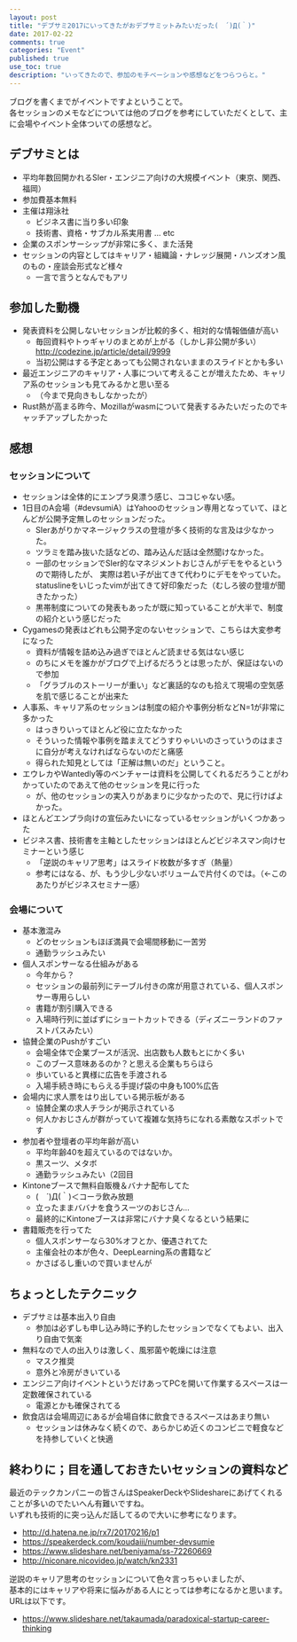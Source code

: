 ```yaml
---
layout: post
title: "デブサミ2017にいってきたがおデブサミットみたいだった(　´)Д(｀)"
date: 2017-02-22 
comments: true
categories: "Event"
published: true
use_toc: true
description: "いってきたので、参加のモチベーションや感想などをつらつらと。" 
---
```


ブログを書くまでがイベントですよということで。  
各セッションのメモなどについては他のブログを参考にしていただくとして、主に会場やイベント全体ついての感想など。

## デブサミとは

- 平均年数回開かれるSIer・エンジニア向けの大規模イベント（東京、関西、福岡）
- 参加費基本無料
- 主催は翔泳社
  - ビジネス書に当り多い印象
  - 技術書、資格・サブカル系実用書 … etc
- 企業のスポンサーシップが非常に多く、また活発
- セッションの内容としてはキャリア・組織論・ナレッジ展開・ハンズオン風のもの・座談会形式など様々
  - 一言で言うとなんでもアリ

## 参加した動機

- 発表資料を公開しないセッションが比較的多く、相対的な情報価値が高い
  - 毎回資料やトゥギャリのまとめが上がる（しかし非公開が多い） <http://codezine.jp/article/detail/9999>
  - 当初公開はする予定とあっても公開されないままのスライドとかも多い
- 最近エンジニアのキャリア・人事について考えることが増えたため、キャリア系のセッションも見てみるかと思い至る
  - （今まで見向きもしなかったが）
- Rust熱が高まる昨今、Mozillaがwasmについて発表するみたいだったのでキャッチアップしたかった

## 感想

### セッションについて

- セッションは全体的にエンプラ臭漂う感じ、ココじゃない感。
- 1日目のA会場（#devsumiA）はYahooのセッション専用となっていて、ほとんどが公開予定無しのセッションだった。
  - SIerあがりかマネージャクラスの登壇が多く技術的な言及は少なかった。
  - ツラミを踏み抜いた話などの、踏み込んだ話は全然聞けなかった。
  - 一部のセッションでSIer的なマネジメントおじさんがデモをやるというので期待したが、
    実際は若い子が出てきて代わりにデモをやっていた。
    statuslineをいじったvimが出てきて好印象だった（むしろ彼の登壇が聞きたかった）
  - 黒帯制度についての発表もあったが既に知っていることが大半で、制度の紹介という感じだった
- Cygamesの発表はどれも公開予定のないセッションで、こちらは大変参考になった
  - 資料が情報を詰め込み過ぎでほとんど読ませる気はない感じ
  - のちにメモを誰かがブログで上げるだろうとは思ったが、保証はないので参加
  - 「グラブルのストーリーが重い」など裏話的なのも拾えて現場の空気感を肌で感じることが出来た
- 人事系、キャリア系のセッションは制度の紹介や事例分析などN=1が非常に多かった
  - はっきりいってほとんど役に立たなかった
  - そういった情報や事例を踏まえてどうすりゃいいのさっていうのはまさに自分が考えなければならないのだと痛感
  - 得られた知見としては「正解は無いのだ」ということ。
- エウレカやWantedly等のベンチャーは資料を公開してくれるだろうことがわかっていたのであえて他のセッションを見に行った
  - が、他のセッションの実入りがあまりに少なかったので、見に行けばよかった。
- ほとんどエンプラ向けの宣伝みたいになっているセッションがいくつかあった
- ビジネス書、技術書を主軸としたセッションはほとんどビジネスマン向けセミナーという感じ
  - 「逆説のキャリア思考」はスライド枚数が多すぎ（熱量）
  - 参考にはなる、が、もう少し少ないボリュームで片付くのでは。（←このあたりがビジネスセミナー感）

### 会場について

- 基本激混み
  - どのセッションもほぼ満員で会場間移動に一苦労
  - 通勤ラッシュみたい
- 個人スポンサーなる仕組みがある
  - 今年から？
  - セッションの最前列にテーブル付きの席が用意されている、個人スポンサー専用らしい
  - 書籍が割引購入できる
  - 入場時行列に並ばずにショートカットできる（ディズニーランドのファストパスみたい）
- 協賛企業のPushがすごい
  - 会場全体で企業ブースが活況、出店数も人数もとにかく多い
  - このブース意味あるのか？と思える企業もちらほら
  - 歩いていると異様に広告を手渡される
  - 入場手続き時にもらえる手提げ袋の中身も100%広告
- 会場内に求人票をはり出している掲示板がある
  - 協賛企業の求人チラシが掲示されている
  - 何人かおじさんが群がっていて複雑な気持ちになれる素敵なスポットです
- 参加者や登壇者の平均年齢が高い
  - 平均年齢40を超えているのではないか。
  - 黒スーツ、メタボ
  - 通勤ラッシュみたい（2回目
- Kintoneブースで無料自販機＆バナナ配布してた
  - (　´)Д(｀)＜コーラ飲み放題
  - 立ったままババナを食うスーツのおじさん…
  - 最終的にKintoneブースは非常にバナナ臭くなるという結果に
- 書籍販売を行ってた
  - 個人スポンサーなら30%オフとか、優遇されてた
  - 主催会社の本が色々、DeepLearning系の書籍など
  - かさばるし重いので買いませんが

## ちょっとしたテクニック

- デブサミは基本出入り自由
  - 参加は必ずしも申し込み時に予約したセッションでなくてもよい、出入り自由で気楽
- 無料なので人の出入りは激しく、風邪菌や乾燥には注意
  - マスク推奨
  - 意外と冷房がきいている
- エンジニア向けイベントというだけあってPCを開いて作業するスペースは一定数確保されている
  - 電源とかも確保されてる
- 飲食店は会場周辺にあるが会場自体に飲食できるスペースはあまり無い
  - セッションは休みなく続くので、あらかじめ近くのコンビニで軽食などを持参していくと快適

## 終わりに；目を通しておきたいセッションの資料など

最近のテックカンパニーの皆さんはSpeakerDeckやSlideshareにあげてくれることが多いのでたいへん有難いですね。  
いずれも技術的に突っ込んだ話してるので大いに参考になります。

- <http://d.hatena.ne.jp/rx7/20170216/p1>
- <https://speakerdeck.com/koudaiii/number-devsumie>
- <https://www.slideshare.net/beniyama/ss-72260669>
- <http://niconare.nicovideo.jp/watch/kn2331>

逆説のキャリア思考のセッションについて色々言っちゃいましたが、  
基本的にはキャリアや将来に悩みがある人にとっては参考になるかと思います。URLは以下です。

- <https://www.slideshare.net/takaumada/paradoxical-startup-career-thinking>

